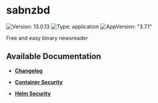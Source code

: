 # sabnzbd

![Version: 13.0.13](https://img.shields.io/badge/Version-13.0.13-informational?style=flat-square) ![Type: application](https://img.shields.io/badge/Type-application-informational?style=flat-square) ![AppVersion: "3.7.1"](https://img.shields.io/badge/AppVersion-"3.7.1"-informational?style=flat-square)

Free and easy binary newsreader

## Available Documentation

- [**Changelog**](CHANGELOG)

- [**Container Security**](container-security)

- [**Helm Security**](helm-security)

